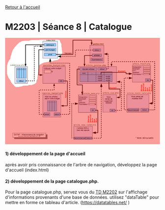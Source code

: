 [Retour à l'accueil](README.md)

# M2203 | Séance 8 | Catalogue
![GitHub Logo](/seance08.jpg)
#### 1) développement de la page d'accueil
après avoir pris connaissance de l'arbre de navigation, développez la page d'accueil (index.html)

#### 2) développement de la page catalogue.php.
Pour la page catalogue.php, servez vous du [TD M2202](https://github.com/Dannebicque/dutafguide/blob/master/M2202-seance-2.md) sur l'affichage d'informations provenants d'une base de données.
utilisez "dataTable" pour mettre en forme ce tableau d'article. (https://datatables.net/ )
